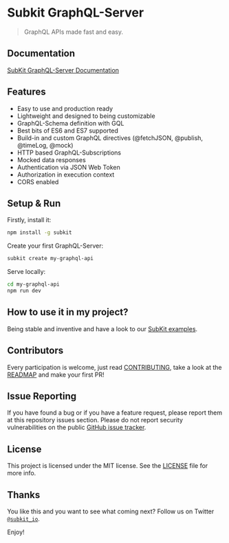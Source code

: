 # Subkit GraphQL-Server

> GraphQL APIs made fast and easy.

## Documentation

[SubKit GraphQL-Server Documentation](docs/README.md)

## Features

* Easy to use and production ready
* Lightweight and designed to being customizable
* GraphQL-Schema definition with GQL
* Best bits of ES6 and ES7 supported
* Build-in and custom GraphQL directives (@fetchJSON, @publish, @timeLog, @mock)
* HTTP based GraphQL-Subscriptions
* Mocked data responses
* Authentication via JSON Web Token
* Authorization in execution context
* CORS enabled

## Setup & Run

Firstly, install it:

```bash
npm install -g subkit
```

Create your first GraphQL-Server:

```bash
subkit create my-graphql-api
```

Serve locally:

```bash
cd my-graphql-api
npm run dev
```

## How to use it in my project?

Being stable and inventive and have a look to our [SubKit examples](https://github.com/codecommission/subkit-examples).

## Contributors

Every participation is welcome, just read [CONTRIBUTING](CONTRIBUTING.md), take a look at the [READMAP](docs/ROADMAP.md) and make your first PR!

## Issue Reporting

If you have found a bug or if you have a feature request, please report them at this repository issues section. Please do not report security vulnerabilities on the public [GitHub issue tracker](https://github.com/codecommission/subkit/issues).

## License

This project is licensed under the MIT license. See the [LICENSE](LICENSE) file for more info.

## Thanks

You like this and you want to see what coming next? Follow us on Twitter [`@subkit_io`](https://twitter.com/subkit_io).

Enjoy!
